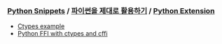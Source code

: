 ### [Python Snippets](../../README.md) / [파이썬을 제대로 활용하기](../README.md) / [Python Extension](README.md)
- [Ctypes example](Ctypes%20example.md)
- [Python FFI with ctypes and cffi](Python%20FFI%20with%20ctypes%20and%20cffi.md)